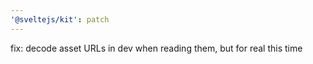 ```yaml
---
'@sveltejs/kit': patch
---
```


fix: decode asset URLs in dev when reading them, but for real this time
